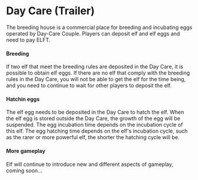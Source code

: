 # Day Care (Trailer)

The breeding house is a commercial place for breeding and incubating eggs operated by Day-Care Couple. Players can deposit elf and elf eggs and need to pay ELFT.

#### Breeding

If two elf that meet the breeding rules are deposited in the Day Care, it is possible to obtain elf eggs. If there are no elf that comply with the breeding rules in the Day Care, you will not be able to get the elf for the time being, and you need to continue to wait for other players to deposit the elf.

#### Hatchin eggs

The elf egg needs to be deposited in the Day Care to hatch the elf. When the elf egg is stored outside the Day Care, the growth of the egg will be suspended. The egg incubation time depends on the incubation cycle of this elf. The egg hatching time depends on the elf's incubation cycle, such as the rarer or more powerful elf, the shorter the hatching cycle will be.

#### More gameplay

Elf will continue to introduce new and different aspects of gameplay, coming soon...
